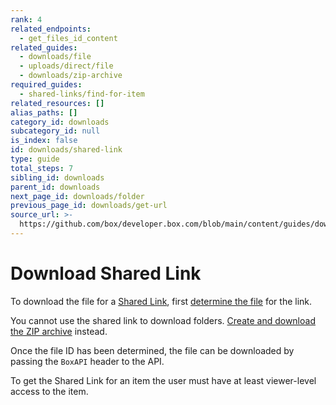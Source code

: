 ```yaml
---
rank: 4
related_endpoints:
  - get_files_id_content
related_guides:
  - downloads/file
  - uploads/direct/file
  - downloads/zip-archive
required_guides:
  - shared-links/find-for-item
related_resources: []
alias_paths: []
category_id: downloads
subcategory_id: null
is_index: false
id: downloads/shared-link
type: guide
total_steps: 7
sibling_id: downloads
parent_id: downloads
next_page_id: downloads/folder
previous_page_id: downloads/get-url
source_url: >-
  https://github.com/box/developer.box.com/blob/main/content/guides/downloads/shared-link.md
---
```

# Download Shared Link

To download the file for a [Shared Link][shared-link], first [determine the
file][get-file] for the link.

<Message notice>

You cannot use the shared link to download folders. [Create and download
the ZIP archive][zip-archive-download] instead.

</Message>

Once the file ID has been determined, the file can be downloaded by passing the
`BoxAPI` header to the API.

<Samples id='get_files_id_content' variant='for_shared_file' >

</Samples>

<Message warning>

To get the Shared Link for an item the user must have at least viewer-level
access to the item.

</Message>

[shared-link]: g://shared-links
[get-file]: g://shared-links/find-for-item
[zip-archive-download]: g://downloads/zip-archive